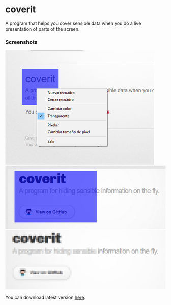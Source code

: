 # coverit

A program that helps you cover sensible data when you do a live presentation of parts of the screen.

### Screenshots

![alt text](img/captura1.png "Menu, when right click")
![alt text](img/captura2.png "Not Pixelated")
![alt text](img/captura3.png "Pixelated")

You can download latest version [here](https://github.com/franzz2000/coverit/releases/latest).
